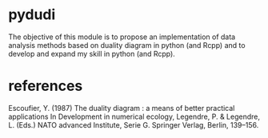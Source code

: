 # pydudi
The objective of this module is to propose an implementation of data analysis methods based on duality diagram in python (and Rcpp) and to develop and expand my skill in python (and Rcpp).
 


# references 
Escoufier, Y. (1987) The duality diagram : a means of better practical applications In Development in numerical ecology, Legendre, P. & Legendre, L. (Eds.) NATO advanced Institute, Serie G. Springer Verlag, Berlin, 139–156.
